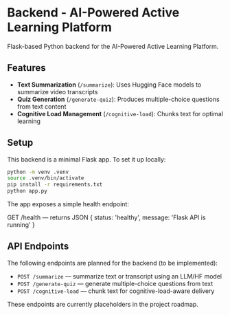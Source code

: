 # Backend - AI-Powered Active Learning Platform

Flask-based Python backend for the AI-Powered Active Learning Platform.

## Features

- **Text Summarization** (`/summarize`): Uses Hugging Face models to summarize video transcripts
- **Quiz Generation** (`/generate-quiz`): Produces multiple-choice questions from text content
- **Cognitive Load Management** (`/cognitive-load`): Chunks text for optimal learning

## Setup

This backend is a minimal Flask app. To set it up locally:

```bash
python -m venv .venv
source .venv/bin/activate
pip install -r requirements.txt
python app.py
```

The app exposes a simple health endpoint:

GET /health — returns JSON { status: 'healthy', message: 'Flask API is running' }

## API Endpoints

The following endpoints are planned for the backend (to be implemented):

- `POST /summarize` — summarize text or transcript using an LLM/HF model
- `POST /generate-quiz` — generate multiple-choice questions from text
- `POST /cognitive-load` — chunk text for cognitive-load-aware delivery

These endpoints are currently placeholders in the project roadmap.
